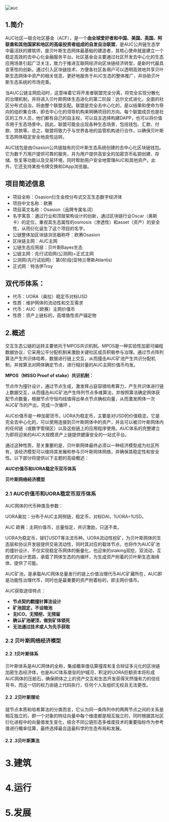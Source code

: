 ![auc](https://github.com/AUC-IO/AUC--DAPP/blob/main/auc.png)

## 1.简介

AUC社区—联合社区基金（ACF），是一个**由全球爱好者和中国、美国、英国、阿联酋和其他国家和地区的高级投资者组成的自发自治联盟**，是AUC公共链生态学中最活跃的建筑师，是贝叶斯生态网体最基础的建造者，其核心使命就是建立一个稳定高效的去中心化金融服务平台。社区基金会主要通过社区开发去中心化的生态应用场景引起广泛关注，致力于推进互联网经济向区块链经济转型，是新时代最具变革性的创新。通过引入区块链技术，方便各社区各用户可以透明高效地共享贝叶斯生态网体中资产的相关信息，更好地服务于AUC生态的整体推广，并协助贝叶斯生态系统的市场完善。

当AUC公链主网启动时，这意味着它将开发者联盟完全分离，将完全实现分散化的治理机制，并将进入贝叶斯网体生态进化的第二阶段：达尔文式进化，全面的社区分布式自治，将由整个联盟支配。联盟是完全去中心化的，是以结果和使命为导向的组织集合体，即去中心化的领导机构来明确项目的方向。每个联盟成员也是社区的工作人员，他们都有自己的自主权，可以自主选择构建DAPP，也可以将价值币用于生态场景中。因此，联盟可能会出现各种生态场景，包括钱包、汇款、付款、贷款等。总之，联盟将致力于与世界各地的监管机构进行合作，以确保贝叶斯生态网体稳定安全地良性运转。

AUC钱包是由Osasion公共链独有的贝叶斯生态系统创建的去中心化区块链钱包。它为数千万用户提供可靠的服务，并为用户提供高安全的加密货币私钥创建、存储、恢复等功能以及交易环境，同时帮助用户安全地管理AUC和其他资产。此外，它还支持某些令牌交换和DApp浏览器。

## 项目简述信息

 - 项目全称：Osasion衍生金控分布式交互生态数字经济体
 - 项目中文名称：欧赛
 - 项目英文名称：Osasion（品牌专属名词）
 - 名字寓意：通过行业和顶层架构设计的创新，通过区块链行业Oscar（奥斯卡）的定位，重视其生态属性的osmosis（渗透性）和asset（资产）的安全性，从而衍化诞生了这个项目的名字。
 - 公链整体加区块链浏览器称呼：欧赛Osasion
 - 区块链主网：AUC主网
 - 公链生态应用层：贝叶斯Bayes生态
 - 公链主网：先行试验网(公测网)+正式主网
 - 公测网(先行试验网)：第0阶段(亚特兰蒂斯Atlantis)
 -  正式网：特洛伊Troy 

## 双代币体系：

 - 代币：UORA（奥拉）稳定币对标USD
 - 性质：维护网体的流动性和交互需求
 - 代币：AUC（欧赛）主网价值币
 - 性质：资产上链标的，高增值性资产锚定物

##  2.概述

交互生态公链的运转主要依托于MPOS共识机制。MPOS是一种实验性加密可编程数据协议，它采用公平分配机制来激励关键社区成员积极参与治理。通过节点阵列算法产生共识体哈希，数据进行链上交互，从而撞击AUC矿池产生共识分配机制，并按算法对网体确定节点，进行相对量的AUC主网价值币均发。

**MPOS（MSSO Proof of stake）共识机制：**

节点作为撞针设计，通过节点生成，激发拜占庭容错哈希算力，产生共识体进行链上数据交互，从而撞击AUC矿池产生阵列节点多维算法，并按照算法确定网体获配节点数量，根据节点守恒均线值得出单点节点确权向量，从而激发网体一次AUC矿币的产出，完成一次循环 。

AUC价值币是一种加密货币，UORA为稳定币，主要是对USD的价值稳定。它是完全去中心化的，可以使用连接到贝叶斯网体中的资产，并且可以被贝叶斯网体内的任何链（或数字管辖区）以及这些链上的应用程序使用。AUC体系的完整建立为即将迎来的AUC大规模资产上链提供健康安全的一站式平台。

通过这种性质，至关重要的是，贝叶斯网体最终必须以一种经济模型成为社区所有，该经济模型可以维持其发展和参与贝叶斯网体网络，并确保其稳定性和安全性。以下部分将提供以下主题的高级概述：

**AUC价值币和UORA稳定币双币体系**

**贝叶斯网络经济模型**

### **2.1** **AUC价值币和UORA稳定币双币体系**

AUC网体的代币种类及参数：

UORA奥拉：分布于AUC主网侧链，稳定币，对标DAI，1UORA=1USD。

AUC 欧赛：主网价值币，总量恒定，共识激励，只送不卖。

UORA为稳定币，铆钉USDT等主流币种。UORA流动性挖矿，为贝叶斯网体的生态层和协议开发层提供交易流动性，同时其对应的载体节点，也将作为AUC矿池的撞针设计，不仅实现稳定币网体的衡量化，也迎来的staking双挖，双流动，互嵌式的设计思路，承载了网体生态的内循环，为生成资产附着的贝叶斯生态海绵体，提供了可能。

AUC矿池，是承载AUC网体总量发行的链上价值治理代币AUC矿藏所在，AUC即是功能性治理代币，同时也是最重要的资产附着标的，即主网价值币。

AUC获取途径特点：

- **节点契约戳撞针算法设计**
- **矿池固定，不设暗池**
- **无ICO、无预挖、无预留**
- **确认矿池硬顶，做到矿体锁死**
- **无法通过技术或人为先手获取**

### 2.2 **贝叶斯网络经济模型**

#### 2.2 .1**贝叶斯体系**

贝叶斯体系是AUC网体的全称，集成概率值估算撞库和复合辩证多元化的区块链加密生态经济体，也是AUC体系堡垒的护城河，积淀的UORA巨额资本将形成AUC网体的压舱石，确保网体之上的资产交互和生态开发获得天然强有力的信任背书，而这一切的权力由链上代码执行，任何个人及组织无权且无法更改。

#### 2.2 .2**贝叶斯理论**

就节点本质和哈希算法的分类而言，它认为同一条阵列中的两两节点之间的关系是相互独立的，即一个对象的特征向量中每个维度都是相互独立的，同时根据其社区衍化进程中的向量值发生变化，结合不同公链形态多维度技术的重要指标作为参考值进行概率估算，最终选择最合适最科学的生态布局和发展。

#### 2.2 .3**贝叶斯算法**

# 3.建筑
# 4.运行
# 5.发展
